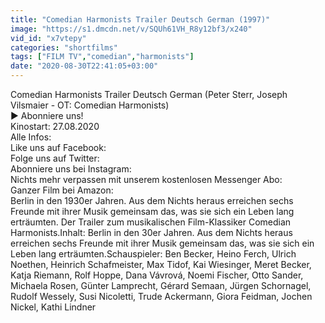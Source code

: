 ```yaml
---
title: "Comedian Harmonists Trailer Deutsch German (1997)"
image: "https://s1.dmcdn.net/v/SQUh61VH_R8y12bf3/x240"
vid_id: "x7vtepy"
categories: "shortfilms"
tags: ["FILM TV","comedian","harmonists"]
date: "2020-08-30T22:41:05+03:00"
---
```

Comedian Harmonists Trailer Deutsch German (Peter Sterr, Joseph Vilsmaier - OT: Comedian Harmonists)  <br>▶ Abonniere uns!   <br>Kinostart: 27.08.2020  <br>Alle Infos:   <br>Like uns auf Facebook:   <br>Folge uns auf Twitter:   <br>Abonniere uns bei Instagram:   <br>Nichts mehr verpassen mit unserem kostenlosen Messenger Abo:   <br>Ganzer Film bei Amazon:   <br>Berlin in den 1930er Jahren. Aus dem Nichts heraus erreichen sechs Freunde mit ihrer Musik gemeinsam das, was sie sich ein Leben lang erträumten. Der Trailer zum musikalischen Film-Klassiker Comedian Harmonists.Inhalt: Berlin in den 30er Jahren. Aus dem Nichts heraus erreichen sechs Freunde mit ihrer Musik gemeinsam das, was sie sich ein Leben lang erträumten.Schauspieler: Ben Becker, Heino Ferch, Ulrich Noethen, Heinrich Schafmeister, Max Tidof, Kai Wiesinger, Meret Becker, Katja Riemann, Rolf Hoppe, Dana Vávrová, Noemi Fischer, Otto Sander, Michaela Rosen, Günter Lamprecht, Gérard Semaan, Jürgen Schornagel, Rudolf Wessely, Susi Nicoletti, Trude Ackermann, Giora Feidman, Jochen Nickel, Kathi Lindner
